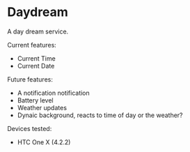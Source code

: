 Daydream
========

A day dream service.

Current features:
* Current Time
* Current Date

Future features:
* A notification notification
* Battery level
* Weather updates
* Dynaic background, reacts to time of day or the weather?

Devices tested:
* HTC One X (4.2.2)




